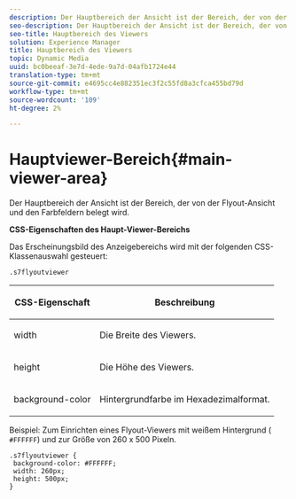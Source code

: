```yaml
---
description: Der Hauptbereich der Ansicht ist der Bereich, der von der Flyout-Ansicht und den Farbfeldern belegt wird.
seo-description: Der Hauptbereich der Ansicht ist der Bereich, der von der Flyout-Ansicht und den Farbfeldern belegt wird.
seo-title: Hauptbereich des Viewers
solution: Experience Manager
title: Hauptbereich des Viewers
topic: Dynamic Media
uuid: bc0beeaf-3e7d-4ede-9a7d-04afb1724e44
translation-type: tm+mt
source-git-commit: e4695cc4e882351ec3f2c55fd8a3cfca455bd79d
workflow-type: tm+mt
source-wordcount: '109'
ht-degree: 2%

---
```



# Hauptviewer-Bereich{#main-viewer-area}

Der Hauptbereich der Ansicht ist der Bereich, der von der Flyout-Ansicht und den Farbfeldern belegt wird.

<!--<a id="section_061E550C1C1D4DB2BD663A898895B38C"></a>-->

**CSS-Eigenschaften des Haupt-Viewer-Bereichs**

Das Erscheinungsbild des Anzeigebereichs wird mit der folgenden CSS-Klassenauswahl gesteuert:

```
.s7flyoutviewer
```

<table id="table_94EE3F5BBE4547C0B4943471CEE7EDE4"> 
 <thead> 
  <tr> 
   <th colname="col1" class="entry"> <p> CSS-Eigenschaft </p> </th> 
   <th colname="col2" class="entry"> <p>Beschreibung </p> </th> 
  </tr> 
 </thead>
 <tbody> 
  <tr> 
   <td colname="col1"> <p> <span class="codeph"> width </span> </p> </td> 
   <td colname="col2"> <p>Die Breite des Viewers. </p> </td> 
  </tr> 
  <tr> 
   <td colname="col1"> <p> <span class="codeph"> height </span> </p> </td> 
   <td colname="col2"> <p>Die Höhe des Viewers. </p> </td> 
  </tr> 
  <tr> 
   <td colname="col1"> <p> <span class="codeph"> background-color  </span> </p> </td> 
   <td colname="col2"> <p> Hintergrundfarbe im Hexadezimalformat. </p> </td> 
  </tr> 
 </tbody> 
</table>

Beispiel: Zum Einrichten eines Flyout-Viewers mit weißem Hintergrund ( `#FFFFFF`) und zur Größe von 260 x 500 Pixeln.

```
.s7flyoutviewer { 
 background-color: #FFFFFF; 
 width: 260px; 
 height: 500px;  
}
```

